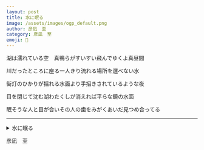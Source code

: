 ```yaml
---
layout: post
title: 水に眠る
image: /assets/images/ogp_default.png
author: 彦凪　至
category: 彦凪　至
emoji: 🧭
---
```


<div class="tanka-area"><div class="tanka">
<p>湖は濡れている空　真鴨らがすいすい飛んでゆくよ真昼間</p>

<p>川だったところに座る一人きり流れる場所を選べない水</p>

<p>街灯のひかりが揺れる水面より手招きされているような夜</p>

<p>目を閉じて沈む湖わたくしが消えれば平らな鏡の水面</p>

<p>眠そうな人と目が合いその人の歯をみがくあいだ見つめ合ってる</p>

</div></div>

---

<details><summary>水に眠る</summary>
湖は濡れている空　真鴨らがすいすい飛んでゆくよ真昼間<br/>
川だったところに座る一人きり流れる場所を選べない水<br/>
街灯のひかりが揺れる水面より手招きされているような夜<br/>
目を閉じて沈む湖わたくしが消えれば平らな鏡の水面<br/>
眠そうな人と目が合いその人の歯をみがくあいだ見つめ合ってる<br/>
<br/>

</details>

彦凪　至
